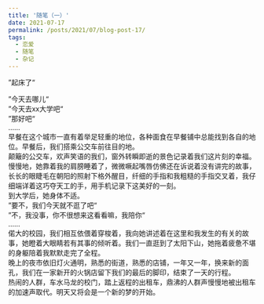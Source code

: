 ```yaml
---
title: '随笔（一）'
date: 2021-07-17
permalink: /posts/2021/07/blog-post-17/
tags:
  - 恋爱
  - 随笔
  - 杂记
---
```


”起床了“

”今天去哪儿“\
”今天去xx大学吧“\
”那好吧“\
……\
早餐在这个城市一直有着举足轻重的地位，各种面食在早餐铺中总能找到各自的地位。早餐后，我们搭乘公交车前往目的地。\
颠簸的公交车，欢声笑语的我们，窗外转瞬即逝的景色记录着我们这片刻的幸福。慢慢地，她靠着我的肩膀睡着了，微微噘起嘴唇仿佛还在诉说着没有讲完的故事，长长的眼睫毛在朝阳的照射下格外醒目，纤细的手指和我粗糙的手指交叉着，我仔细端详着这巧夺天工的手，用手机记录下这美好的一刻。\
到大学后，她身体不适。\
”要不，我们今天就不逛了吧“\
”不，我没事，你不很想来这看看嘛，我陪你“\
……\
偌大的校园，我们相互依偎着穿梭着，我向她讲述着在这里和我发生的有关的故事，她瞪着大眼睛若有其事的倾听着。我们一直逛到了太阳下山，她拖着疲惫不堪的身躯陪着我默默走完了全程。\
晚上的夜市依旧灯火通明，熟悉的街道，熟悉的店铺，一年又一年，换来新的面孔，我们在一家新开的火锅店留下我们的最后的脚印，结束了一天的行程。\
热闹的人群，车水马龙的校门，踏上返程的出租车，鼎沸的人群声慢慢地被出租车的加速声取代。明天又将会是一个新的梦的开始。
